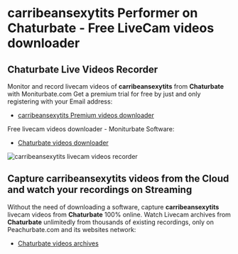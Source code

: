 # carribeansexytits Performer on Chaturbate - Free LiveCam videos downloader

## Chaturbate Live Videos Recorder

Monitor and record livecam videos of **carribeansexytits** from **Chaturbate** with Moniturbate.com
Get a premium trial for free by just and only registering with your Email address:
* [carribeansexytits Premium videos downloader](https://moniturbate.com/request-demo-licence-key.html)

Free livecam videos downloader - Moniturbate Software:
* [Chaturbate videos downloader](https://moniturbate.com/moniturbate-download-software.html)

![carribeansexytits livecam videos recorder](https://peachurnet.com/templates/moniturbate-software.png)


## Capture carribeansexytits videos from the Cloud and watch your recordings on Streaming

Without the need of downloading a software, capture **carribeansexytits** livecam videos from **Chaturbate** 100% online.
Watch Livecam archives from **Chaturbate** unlimitedly from thousands of existing recordings, only on Peachurbate.com and its websites network:
* [Chaturbate videos archives](https://peachurnet.com/)
